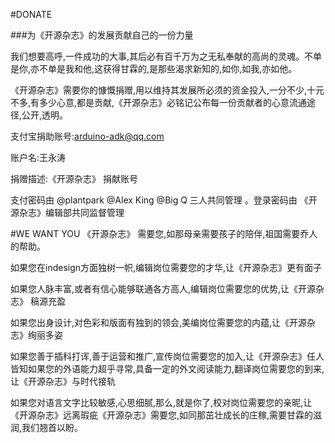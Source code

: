 #DONATE

###为《开源杂志》的发展贡献自己的一份力量


我们想要高呼,一件成功的大事,其后必有百千万为之无私奉献的高尚的灵魂。不单是你,亦不单是我和他,这获得甘霖的,是那些渴求新知的,如你,如我,亦如他。

《开源杂志》需要你的慷慨捐赠,用以维持其发展所必须的资金投入,一分不少,十元不多,有多少心意,都是贡献,《开源杂志》必铭记公布每一份贡献者的心意流通途径,公开,透明。

支付宝捐助账号:arduino-adk@qq.com

账户名:王永涛

捐赠描述:《开源杂志》 捐献账号

支付密码由 @plantpark @Alex King @Big Q 三人共同管理 。登录密码由 《开源杂志》编辑部共同监督管理

#WE WANT YOU
《开源杂志》 需要您,如那母亲需要孩子的陪伴,祖国需要乔人的帮助。

如果您在indesign方面独树一帜,编辑岗位需要您的才华,让《开源杂志》更有面子

如果您人脉丰富,或者有信心能够联通各方高人,编辑岗位需要您的优势,让《开源杂志》 稿源充盈

如果您出身设计,对色彩和版面有独到的领会,美编岗位需要您的内蕴,让《开源杂志》绚丽多姿

如果您善于插科打诨,善于运营和推广,宣传岗位需要您的加入,让《开源杂志》任人皆知如果您的外语能力超乎寻常,具备一定的外文阅读能力,翻译岗位需要您的到来,让《开源杂志》与时代接轨

如果您对语言文字比较敏感,心思细腻,那么,就是你了,校对岗位需要您的亲昵,让 《开源杂志》远离瑕疵《开源杂志》需要您,如同那茁壮成长的庄稼,需要甘霖的滋润,我们翘首以盼。
